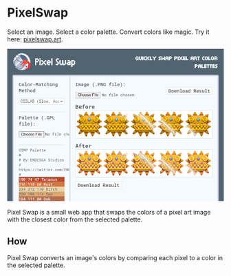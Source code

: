 # PixelSwap

Select an image. Select a color palette. Convert colors like magic. Try it here: [pixelswap.art](pixelswap.art).

<p align="center">
  <img src="./media/cover.png" />
</p>

Pixel Swap is a small web app that swaps the colors of a pixel art image with the closest color from the selected palette.

## How

Pixel Swap converts an image's colors by comparing each pixel to a color in the selected palette.
